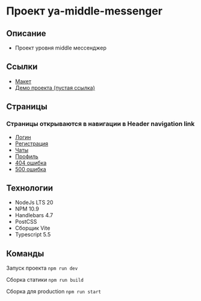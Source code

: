 # Проект ya-middle-messenger
## Описание
- Проект уровня middle мессенджер


## Ссылки
- [Макет](https://www.figma.com/design/jF5fFFzgGOxQeB4CmKWTiE/Chat_external_link?node-id=0-1&node-type=canvas&t=MCYvBYcriLqDxmgU-0)
- [Демо проекта (пустая ссылка)]()


## Страницы
### Страницы открываются в навигации в Header navigation link
- [Логин]()
- [Регистрация]()
- [Чаты]()
- [Профиль]()
- [404 ошибка]()
- [500 ошибка]()


## Технологии
- NodeJs LTS 20
- NPM 10.9
- Handlebars 4.7
- PostCSS
- Сборщик Vite
- Typescript 5.5


## Команды
Запуск проекта `npm run dev`

Сборка статики `npm run build`

Сборка для production `npm run start`
